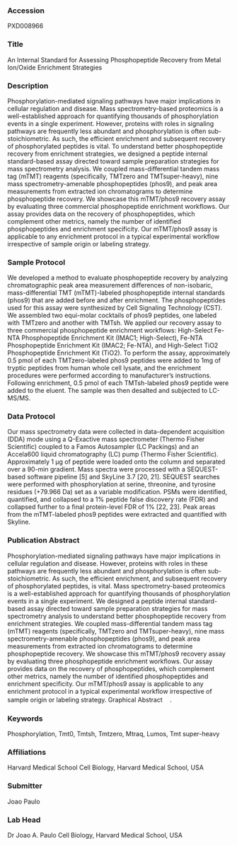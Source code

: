 ### Accession
PXD008966

### Title
An Internal Standard for Assessing Phosphopeptide Recovery from Metal Ion/Oxide Enrichment Strategies

### Description
Phosphorylation-mediated signaling pathways have major implications in cellular regulation and disease. Mass spectrometry-based proteomics is a well-established approach for quantifying thousands of phosphorylation events in a single experiment. However, proteins with roles in signaling pathways are frequently less abundant and phosphorylation is often sub-stoichiometric. As such, the efficient enrichment and subsequent recovery of phosphorylated peptides is vital. To understand better phosphopeptide recovery from enrichment strategies, we designed a peptide internal standard-based assay directed toward sample preparation strategies for mass spectrometry analysis. We coupled mass-differential tandem mass tag (mTMT) reagents (specifically, TMTzero and TMTsuper-heavy), nine mass spectrometry-amenable phosphopeptides (phos9), and peak area measurements from extracted ion chromatograms to determine phosphopeptide recovery. We showcase this mTMT/phos9 recovery assay by evaluating three commercial phosphopeptide enrichment workflows. Our assay provides data on the recovery of phosphopeptides, which complement other metrics, namely the number of identified phosphopeptides and enrichment specificity. Our mTMT/phos9 assay is applicable to any enrichment protocol in a typical experimental workflow irrespective of sample origin or labeling strategy.

### Sample Protocol
We developed a method to evaluate phosphopeptide recovery by analyzing chromatographic peak area measurement differences of non-isobaric, mass-differential TMT (mTMT)-labeled phosphopeptide internal standards (phos9) that are added before and after enrichment. The phosphopeptides used for this assay were synthesized by Cell Signaling Technology (CST). We assembled two equi-molar cocktails of phos9 peptides, one labeled with TMTzero and another with TMTsh. We applied our recovery assay to three commercial phosphopeptide enrichment workflows: High-Select Fe-NTA Phosphopeptide Enrichment Kit (IMAC1; High-Select), Fe-NTA Phosphopeptide Enrichment Kit (IMAC2; Fe-NTA), and High-Select TiO2 Phosphopeptide Enrichment Kit (TiO2). To perform the assay, approximately 0.5 pmol of each TMTzero-labeled phos9 peptides were added to 1mg of tryptic peptides from human whole cell lysate, and the enrichment procedures were performed according to manufacturer’s instructions. Following enrichment, 0.5 pmol of each TMTsh-labeled phos9 peptide were added to the eluent. The sample was then desalted and subjected to LC-MS/MS.

### Data Protocol
Our mass spectrometry data were collected in data-dependent acquisition (DDA) mode using a Q-Exactive mass spectrometer (Thermo Fisher Scientific) coupled to a Famos Autosampler (LC Packings) and an Accela600 liquid chromatography (LC) pump (Thermo Fisher Scientific). Approximately 1 µg of peptide were loaded onto the column and separated over a 90-min gradient. Mass spectra were processed with a SEQUEST-based software pipeline [5] and SkyLine 3.7 [20, 21]. SEQUEST searches were performed with phosphorylation at serine, threonine, and tyrosine residues (+79.966 Da) set as a variable modification. PSMs were identified, quantified, and collapsed to a 1% peptide false discovery rate (FDR) and collapsed further to a final protein-level FDR of 1% [22, 23]. Peak areas from the mTMT-labeled phos9 peptides were extracted and quantified with Skyline.

### Publication Abstract
Phosphorylation-mediated signaling pathways have major implications in cellular regulation and disease. However, proteins with roles in these pathways are frequently less abundant and phosphorylation is often sub-stoichiometric. As such, the efficient enrichment, and subsequent recovery of phosphorylated peptides, is vital. Mass spectrometry-based proteomics is a well-established approach for quantifying thousands of phosphorylation events in a single experiment. We designed a peptide internal standard-based assay directed toward sample preparation strategies for mass spectrometry analysis to understand better phosphopeptide recovery from enrichment strategies. We coupled mass-differential tandem mass tag (mTMT) reagents (specifically, TMTzero and TMTsuper-heavy), nine mass spectrometry-amenable phosphopeptides (phos9), and peak area measurements from extracted ion chromatograms to determine phosphopeptide recovery. We showcase this mTMT/phos9 recovery assay by evaluating three phosphopeptide enrichment workflows. Our assay provides data on the recovery of phosphopeptides, which complement other metrics, namely the number of identified phosphopeptides and enrichment specificity. Our mTMT/phos9 assay is applicable to any enrichment protocol in a typical experimental workflow irrespective of sample origin or labeling strategy. Graphical Abstract &#x115f;.

### Keywords
Phosphorylation, Tmt0, Tmtsh, Tmtzero, Mtraq, Lumos, Tmt super-heavy

### Affiliations
Harvard Medical School
Cell Biology, Harvard Medical School, USA

### Submitter
Joao Paulo

### Lab Head
Dr Joao A. Paulo
Cell Biology, Harvard Medical School, USA


